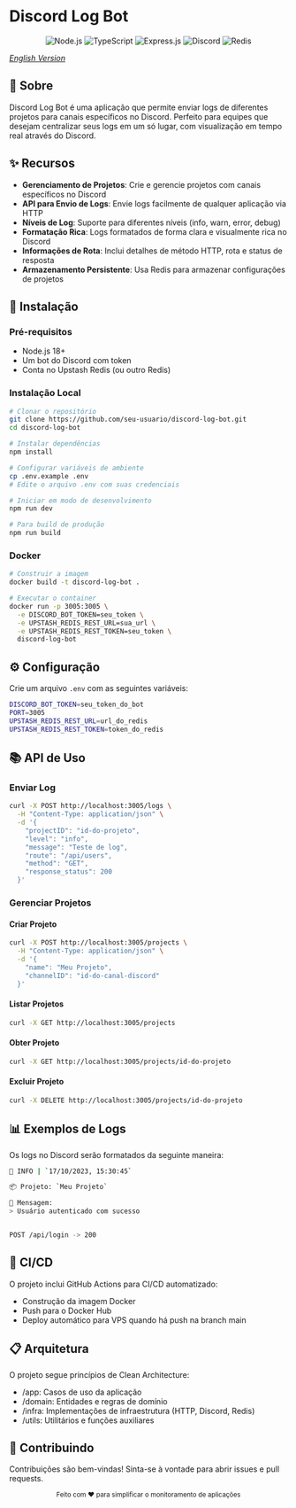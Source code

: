 # Discord Log Bot
<div align="center">

  <img src="https://img.shields.io/badge/node.js-6DA55F?style=for-the-badge&logo=node.js&logoColor=white" alt="Node.js" />
  
  <img src="https://img.shields.io/badge/typescript-%23007ACC.svg?style=for-the-badge&logo=typescript&logoColor=white" alt="TypeScript" />
  
  <img src="https://img.shields.io/badge/express.js-%23404d59.svg?style=for-the-badge&logo=express&logoColor=%2361DAFB" alt="Express.js" />
  
  <img src="https://img.shields.io/badge/Discord-%235865F2.svg?style=for-the-badge&logo=discord&logoColor=white" alt="Discord" />
  
  <img src="https://img.shields.io/badge/redis-%23DD0031.svg?style=for-the-badge&logo=redis&logoColor=white" alt="Redis" />
</div>

*[English Version](README.md)*

## 📝 Sobre
Discord Log Bot é uma aplicação que permite enviar logs de diferentes projetos para canais específicos no Discord. Perfeito para equipes que desejam centralizar seus logs em um só lugar, com visualização em tempo real através do Discord.

## ✨ Recursos
- **Gerenciamento de Projetos**: Crie e gerencie projetos com canais específicos no Discord
- **API para Envio de Logs**: Envie logs facilmente de qualquer aplicação via HTTP
- **Níveis de Log**: Suporte para diferentes níveis (info, warn, error, debug)
- **Formatação Rica**: Logs formatados de forma clara e visualmente rica no Discord
- **Informações de Rota**: Inclui detalhes de método HTTP, rota e status de resposta
- **Armazenamento Persistente**: Usa Redis para armazenar configurações de projetos

## 🚀 Instalação
### Pré-requisitos
- Node.js 18+
- Um bot do Discord com token
- Conta no Upstash Redis (ou outro Redis)

### Instalação Local

```bash
# Clonar o repositório
git clone https://github.com/seu-usuario/discord-log-bot.git
cd discord-log-bot

# Instalar dependências
npm install

# Configurar variáveis de ambiente
cp .env.example .env
# Edite o arquivo .env com suas credenciais

# Iniciar em modo de desenvolvimento
npm run dev

# Para build de produção
npm run build
```

### Docker

```bash
# Construir a imagem
docker build -t discord-log-bot .

# Executar o container
docker run -p 3005:3005 \
  -e DISCORD_BOT_TOKEN=seu_token \
  -e UPSTASH_REDIS_REST_URL=sua_url \
  -e UPSTASH_REDIS_REST_TOKEN=seu_token \
  discord-log-bot
```

## ⚙️ Configuração
Crie um arquivo `.env` com as seguintes variáveis:
```bash
DISCORD_BOT_TOKEN=seu_token_do_bot
PORT=3005
UPSTASH_REDIS_REST_URL=url_do_redis
UPSTASH_REDIS_REST_TOKEN=token_do_redis
```

## 📚 API de Uso
### Enviar Log

```bash
curl -X POST http://localhost:3005/logs \
  -H "Content-Type: application/json" \
  -d '{
    "projectID": "id-do-projeto",
    "level": "info",
    "message": "Teste de log",
    "route": "/api/users",
    "method": "GET",
    "response_status": 200
  }'
```

### Gerenciar Projetos
#### Criar Projeto
```bash
curl -X POST http://localhost:3005/projects \
  -H "Content-Type: application/json" \
  -d '{
    "name": "Meu Projeto",
    "channelID": "id-do-canal-discord"
  }'
```

#### Listar Projetos
```bash
curl -X GET http://localhost:3005/projects
```

#### Obter Projeto
```bash
curl -X GET http://localhost:3005/projects/id-do-projeto
```

#### Excluir Projeto
```bash
curl -X DELETE http://localhost:3005/projects/id-do-projeto
```

## 📊 Exemplos de Logs
Os logs no Discord serão formatados da seguinte maneira:
```bash
🔵 INFO | `17/10/2023, 15:30:45`

📦 Projeto: `Meu Projeto`

📝 Mensagem:
> Usuário autenticado com sucesso


POST /api/login -> 200
```

## 🔄 CI/CD
O projeto inclui GitHub Actions para CI/CD automatizado:
- Construção da imagem Docker
- Push para o Docker Hub
- Deploy automático para VPS quando há push na branch main

## 📋 Arquitetura
O projeto segue princípios de Clean Architecture:
- /app: Casos de uso da aplicação
- /domain: Entidades e regras de domínio
- /infra: Implementações de infraestrutura (HTTP, Discord, Redis)
- /utils: Utilitários e funções auxiliares

## 🤝 Contribuindo
Contribuições são bem-vindas! Sinta-se à vontade para abrir issues e pull requests.

<div align="center"> <sub>Feito com ❤️ para simplificar o monitoramento de aplicações</sub></div> 